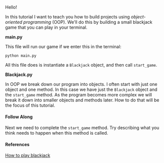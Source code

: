 Hello!

In this tutorial I want to teach you how to build projects using
*object-oriented programming* (OOP). We'll do this by building a small blackjack
game that you can play in your terminal.

**main.py**

This file will run our game if we enter this in the terminal:
```
python main.py
```
All this file does is instantiate a `Blackjack` object, and then call `start_game`.

**Blackjack.py**

In OOP we break down our program into objects. I often start with just one
object and one method. In this case we have just the `Blackjack` object and the
`start_game` method. As the program becomes more complex we will break it down
into smaller objects and methods later. How to do that will be the focus of this
tutorial.


#### Follow Along
Next we need to complete the `start_game` method. Try describing what you think
needs to happen when this method is called.

#### References

[How to play blackjack](http://www.bicyclecards.com/how-to-play/blackjack)